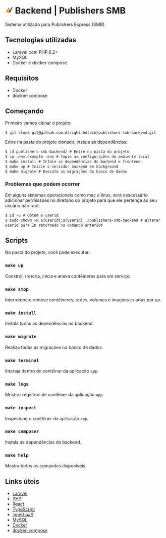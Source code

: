 # <img src="./docs/images/publishers-smb-logo.png" width="25px" height="25px" /> Backend | Publishers SMB

Sistema utilizado para Publishers Express (SMB).

## Tecnologias utilizadas
- Laravel com PHP 8.2+
- MySQL
- Docker e docker-compose

## Requisitos
- Docker
- docker-compose

## Começando

Primeiro vamos clonar o projeto:

```shell
$ git clone git@github.com:Alright-Adtech/publishers-smb-backend.git
```

Entre na pasta do projeto clonado, instale as dependências:

```shell
$ cd publishers-smb-backend/ # Entre na pasta do projeto
$ cp .env.example .env # Copie as configurações de ambiente local
$ make install # Intale as dependências do backend e frontend
$ make up # Inicie o servidor backend em background
$ make migrate # Executa as migrações do banco de dados
```

### Problemas que podem ocorrer
Em alguns sistemas operacionais como mac e linux, será nescessário adicionar permissões no diretório do projeto para que ele pertença ao seu usuário não root:

```shell
$ id -u # Obtem o userid
$ sudo chown -R ${userid}:${userid} ./publishers-smb-backend # alterar userid para ID retornado no comando anterior
```

## Scripts

Na pasta do projeto, você pode executar:

### `make up`

Constrói, (re)cria, inicia e anexa contêineres para um serviço.

### `make stop`

Interrompe e remove contêineres, redes, volumes e imagens criadas por up.

### `make install`

Instala todas as dependências no backend.

### `make migrate`

Realiza todas as migrações no banco de dados.

### `make terminal`

Interaja dentro do contêiner da aplicação `app`.

### `make logs`

Mostrar registros de contêiner da aplicação `app`.

### `make inspect`

Inspecione o contêiner da aplicação `app`.

### `make composer`

Instala as dependências do backend.

### `make help`

Mostra todos os comandos disponíveis.

## Links úteis

- [Laravel](https://laravel.com/)
- [PHP](https://www.php.net/)
- [React](https://react.dev/)
- [TypeScript](https://www.typescriptlang.org/)
- [InnertiaJS](https://inertiajs.com/)
- [MySQL](https://www.mysql.com/)
- [Docker](https://www.docker.com/)
- [docker-compose](https://docs.docker.com/compose/)